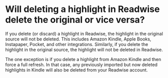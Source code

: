 # Will deleting a highlight in Readwise delete the original or vice versa?

If you delete (or discard) a highlight in Readwise, the highlight in the original source will not be deleted. This includes Amazon Kindle, Apple Books, Instapaper, Pocket, and other integrations. Similarly, if you delete the highlight in the original source, the highlight will not be deleted in Readwise.

The one exception is if you delete a highlight from Amazon Kindle and then force a full refresh. In that case, any previously imported but now deleted highlights in Kindle will also be deleted from your Readwise account.
